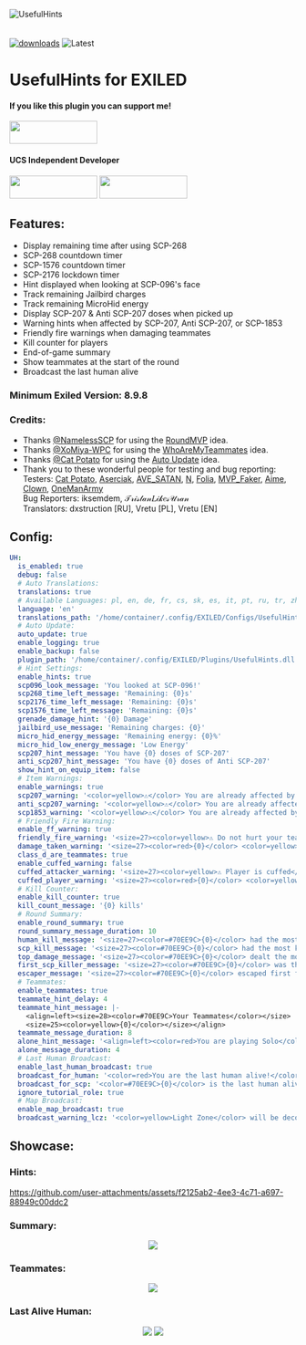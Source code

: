 
![UsefulHints](https://github.com/user-attachments/assets/a01fc940-f540-4c8b-8caf-65848a22335d)<br><br><br>
[![downloads](https://img.shields.io/github/downloads/Vretu-Dev/UsefulHints/total?style=for-the-badge&logo=icloud&color=%233A6D8C)](https://github.com/Vretu-Dev/UsefulHints/releases/latest)
![Latest](https://img.shields.io/github/v/release/Vretu-Dev/UsefulHints?style=for-the-badge&label=Latest%20Release&color=%23D91656)

# UsefulHints for EXILED
<h4>If you like this plugin you can support me!</h4>
<a href="https://opencollective.com/ucs/projects/usefulhints/donate"><img src="https://github.com/user-attachments/assets/f5aa3e98-d73c-470d-a134-5e9d923ea30b" style="width:154px;height:40px;"></a>
<h4>UCS Independent Developer</h4>
<a href='https://opencollective.com/ucs'><img src="https://github.com/user-attachments/assets/517f8cae-32ac-4886-8bd6-5e95447073e2" style="width:154px;height:40px;"></a>
<a href='https://discord.gg/5StRGu8EJV'><img src="https://github.com/user-attachments/assets/17cc06b8-ced8-4223-93dc-8d3a21c55753" style="width:154px;height:40px;"></a>


## Features:
- Display remaining time after using SCP-268
- SCP-268 countdown timer
- SCP-1576 countdown timer
- SCP-2176 lockdown timer
- Hint displayed when looking at SCP-096's face
- Track remaining Jailbird charges
- Track remaining MicroHid energy
- Display SCP-207 & Anti SCP-207 doses when picked up
- Warning hints when affected by SCP-207, Anti SCP-207, or SCP-1853
- Friendly fire warnings when damaging teammates
- Kill counter for players
- End-of-game summary
- Show teammates at the start of the round
- Broadcast the last human alive

### Minimum Exiled Version: 8.9.8
### Credits:
- Thanks [@NamelessSCP](https://github.com/NamelessSCP) for using the [RoundMVP](https://github.com/NamelessSCP/RoundMVP) idea.<br>
- Thanks [@XoMiya-WPC](https://github.com/XoMiya-WPC) for using the [WhoAreMyTeammates](https://github.com/XoMiya-WPC/WhoAreMyTeammates) idea.<br>
- Thanks [@Cat Potato](https://github.com/Cat-Potato) for using the [Auto Update](https://github.com/Vretu-Dev/UsefulHints/blob/81b7fde14ef6753ef215c4959c87c1a7abd988ec/UsefulHints/Update.cs) idea.<br>
- Thank you to these wonderful people for testing and bug reporting:<br>
Testers: [Cat Potato](https://github.com/Cat-Potato), [Aserciak](https://steamcommunity.com/profiles/76561199053527692), [AVE_SATAN](https://steamcommunity.com/id/AVE_S4TAN/), [N](https://steamcommunity.com/profiles/76561199207670378), [Folia](https://steamcommunity.com/profiles/76561198004167374), [MVP_Faker](https://steamcommunity.com/id/746237524/), [Aime](https://steamcommunity.com/profiles/76561199125886809), [Clown](https://steamcommunity.com/profiles/76561199318901590), [OneManArmy](https://steamcommunity.com/profiles/76561199120200596)<br>
Bug Reporters: iksemdem, 𝒯𝓇𝒾𝓈𝓉𝒶𝓃𝐿𝒾𝓀𝑒𝓈𝒰𝓇𝒶𝓃 <br>
Translators: dxstruction [RU], Vretu [PL], Vretu [EN]
## Config:

```yaml
UH:
  is_enabled: true
  debug: false
  # Auto Translations:
  translations: true
  # Available Languages: pl, en, de, fr, cs, sk, es, it, pt, ru, tr, zh
  language: 'en'
  translations_path: '/home/container/.config/EXILED/Configs/UsefulHints/Translations'
  # Auto Update:
  auto_update: true
  enable_logging: true
  enable_backup: false
  plugin_path: '/home/container/.config/EXILED/Plugins/UsefulHints.dll'
  # Hint Settings:
  enable_hints: true
  scp096_look_message: 'You looked at SCP-096!'
  scp268_time_left_message: 'Remaining: {0}s'
  scp2176_time_left_message: 'Remaining: {0}s'
  scp1576_time_left_message: 'Remaining: {0}s'
  grenade_damage_hint: '{0} Damage'
  jailbird_use_message: 'Remaining charges: {0}'
  micro_hid_energy_message: 'Remaining energy: {0}%'
  micro_hid_low_energy_message: 'Low Energy'
  scp207_hint_message: 'You have {0} doses of SCP-207'
  anti_scp207_hint_message: 'You have {0} doses of Anti SCP-207'
  show_hint_on_equip_item: false
  # Item Warnings:
  enable_warnings: true
  scp207_warning: '<color=yellow>⚠</color> You are already affected by <color=#A60C0E>SCP-207</color>'
  anti_scp207_warning: '<color=yellow>⚠</color> You are already affected by <color=#2969AD>Anti SCP-207</color>'
  scp1853_warning: '<color=yellow>⚠</color> You are already affected by <color=#1CAA21>SCP-1853</color>'
  # Friendly Fire Warning:
  enable_ff_warning: true
  friendly_fire_warning: '<size=27><color=yellow>⚠ Do not hurt your teammate</color></size>'
  damage_taken_warning: '<size=27><color=red>{0}</color> <color=yellow>(teammate) hit you</color></size>'
  class_d_are_teammates: true
  enable_cuffed_warning: false
  cuffed_attacker_warning: '<size=27><color=yellow>⚠ Player is cuffed</color></size>'
  cuffed_player_warning: '<size=27><color=red>{0}</color> <color=yellow>hit you when you were cuffed</color></size>'
  # Kill Counter:
  enable_kill_counter: true
  kill_count_message: '{0} kills'
  # Round Summary:
  enable_round_summary: true
  round_summary_message_duration: 10
  human_kill_message: '<size=27><color=#70EE9C>{0}</color> had the most kills as a <color=green>Human</color>: <color=yellow>{1}</color></size>'
  scp_kill_message: '<size=27><color=#70EE9C>{0}</color> had the most kills as a <color=red>SCP</color>: <color=yellow>{1}</color></size>'
  top_damage_message: '<size=27><color=#70EE9C>{0}</color> dealt the most damage: <color=yellow>{1}</color></size>'
  first_scp_killer_message: '<size=27><color=#70EE9C>{0}</color> was the first to kill an <color=red>SCP</color></size>'
  escaper_message: '<size=27><color=#70EE9C>{0}</color> escaped first from the facility: <color=yellow>{1}:{2}</color></size>'
  # Teammates:
  enable_teammates: true
  teammate_hint_delay: 4
  teammate_hint_message: |-
    <align=left><size=28><color=#70EE9C>Your Teammates</color></size> 
    <size=25><color=yellow>{0}</color></size></align>
  teammate_message_duration: 8
  alone_hint_message: '<align=left><color=red>You are playing Solo</color></align>'
  alone_message_duration: 4
  # Last Human Broadcast:
  enable_last_human_broadcast: true
  broadcast_for_human: '<color=red>You are the last human alive!</color>'
  broadcast_for_scp: '<color=#70EE9C>{0}</color> is the last human alive, playing as {1} in <color=yellow>{2}</color>'
  ignore_tutorial_role: true
  # Map Broadcast:
  enable_map_broadcast: true
  broadcast_warning_lcz: '<color=yellow>Light Zone</color> will be decontaminated in 5 minutes!'
```
## Showcase:
### Hints:
https://github.com/user-attachments/assets/f2125ab2-4ee3-4c71-a697-88949c00ddc2
### Summary:
<p align="center">
    <img src="https://github.com/user-attachments/assets/38238ca6-30f8-432d-a50d-71cacea1212b">
</p>

### Teammates:
<p align="center">
<img src="https://github.com/user-attachments/assets/9cd2ecce-237d-4801-bbe5-c253e8e22121">
</p>

### Last Alive Human:
<p align="center">
<img src="https://github.com/user-attachments/assets/c1a547af-c01a-4060-b810-0aeece2a9f7f">
<img src="https://github.com/user-attachments/assets/14829059-9249-4f53-a54b-2f5820a6f208">
</p>
